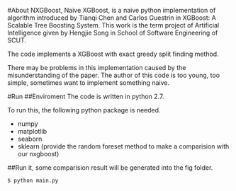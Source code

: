 #About
NXGBoost, Naive XGBoost, is a naive python implementation of algorithm introduced by Tianqi Chen and Carlos Guestrin in XGBoost: A Scalable Tree Boosting System. This work is the term project of Artificial Intelligence given by Hengjie Song in School of Software Engineering of SCUT.

The code implements a XGBoost with exact greedy split finding method.

There may be problems in this implementation caused by the misunderstanding of the paper. The author of this code is too young, too simple, sometimes want to implement something naive.

#Run
##Enviroment
The code is written in python 2.7.

To run this, the following python package is needed.
- numpy 
- matplotlib
- seaborn 
- sklearn (provide the random foreset method to make a comparision with our nxgboost)

##Run it, some comparision result will be generated into the fig folder.

```
$ python main.py
```